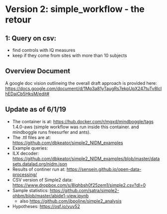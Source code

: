 # Version 2: simple_workflow - the retour

## 1: Query on csv:
- find controls with IQ measures
- keep if they come from sites with more than 10 subjects

## Overview Document
A google doc vision outlineing the overall draft approach is provided here: https://docs.google.com/document/d/1Mp3a81yTaugRs7ekpUpX247tuTv8lclhEDaiCb5HksM/edit#

## Update as of 6/1/19
 - The container is at: https://hub.docker.com/r/mgxd/mindboggle/tags
     1.4.0-aws (simple workflow was run inside this container. and mindboggle runs freesurfer and ants).
 - The .ttl files are at: https://github.com/dbkeator/simple2_NIDM_examples
 - Example queries: 
 - ILX decoder: https://github.com/dbkeator/simple2_NIDM_examples/blob/master/datasets.datalad.org/nidm.json
 - Results of continer run at: https://sensein.github.io/open-data-processing/
 - CSV version of Simple2 data: https://www.dropbox.com/s/8lqhbsh0f25zem1/simple2.csv?dl=0
 - Sample statistics: https://github.com/satra/simple2-ohbm/blob/master/abide1-view.ipynb
     - also https://github.com/jbpoline/simple2_analysis
 - Hypotheses: https://osf.io/yuv52
